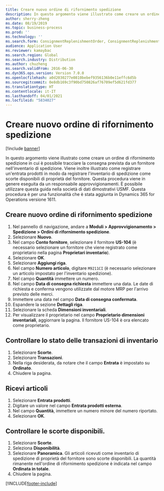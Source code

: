 ```yaml
---
title: Creare nuovo ordine di rifornimento spedizione
description: In questo argomento viene illustrato come creare un ordine di rifornimento spedizione in cui è possibile tracciare la consegna prevista da un fornitore nell'inventario di spedizione.
author: sherry-zheng
ms.date: 08/19/2019
ms.topic: business-process
ms.prod: ''
ms.technology: ''
ms.search.form: ConsignmentReplenishmentOrder, ConsignmentReplenishmentOrderCreate, InventTrans, ConsignmentDraftReplenishmentOrderJournal, InventOnhandMovement, InventOnhandItem, InventItemIdLookupSimple, ConsignmentProductReceiptJournal, ConsignmentReplenishmentOrderLineQuantity
audience: Application User
ms.reviewer: kamaybac
ms.search.region: Global
ms.search.industry: Distribution
ms.author: chuzheng
ms.search.validFrom: 2016-06-30
ms.dyn365.ops.version: Version 7.0.0
ms.openlocfilehash: a0d2030277e0810bebef9356136b0e11effc6d5b
ms.sourcegitcommit: 0e8db169c3f90bd750826af76709ef5d621fd377
ms.translationtype: HT
ms.contentlocale: it-IT
ms.lasthandoff: 04/01/2021
ms.locfileid: "5834027"
---
```

# <a name="create-a-consignment-replenishment-order"></a>Creare nuovo ordine di rifornimento spedizione

[!include [banner](../../includes/banner.md)]

In questo argomento viene illustrato come creare un ordine di rifornimento spedizione in cui è possibile tracciare la consegna prevista da un fornitore nell'inventario di spedizione. Viene inoltre illustrato come registrare un'entrata prodotti in modo da registrare l'inventario di spedizione come scorte disponibili di proprietà del fornitore. Questa procedura viene in genere eseguita da un responsabile approvvigionamenti. È possibile utilizzare questa guida nella società di dati dimostrativi USMF. Questa procedura è per una funzionalità che è stata aggiunta in Dynamics 365 for Operations versione 1611.

## <a name="create-a-consignment-replenishment-order"></a>Creare nuovo ordine di rifornimento spedizione
1. Nel pannello di navigazione, andare a **Moduli > Approvvigionamento > Spedizione > Ordini di rifornimento spedizione**.
2. Selezionare **Nuovo**.
3. Nel campo **Conto fornitore**, selezionare il fornitore **US-104** (è necessario selezionare un fornitore che viene registrato come proprietario nella pagina **Proprietari inventario**). 
4. Selezionare **OK**.
5. Selezionare **Aggiungi riga**.
6. Nel campo **Numero articolo**, digitare `M9211CI` (è necessario selezionare un articolo impostato per l'inventario spedizione).
7. Nel campo **Quantità** immettere un numero.
8. Nel campo **Data di consegna richiesta** immettere una data. Le date di richiesta e conferma vengono utilizzate dal motore MRP per l'arrivo previsto delle merci.  
9. Immettere una data nel campo **Data di consegna confermata**.
10. Espandere la sezione **Dettagli riga**.
11. Selezionare la scheda **Dimensioni inventariali**.
12. Per visualizzare il proprietario nel campo **Proprietario dimensioni inventariali**, aggiornare la pagina. Il fornitore US-104 è ora elencato come proprietario.  

## <a name="check-the-inventory-transaction-status"></a>Controllare lo stato delle transazioni di inventario
1. Selezionare **Scorte**.
2. Selezionare **Transazioni**.
3. Nella riga desiderata, da notare che il campo **Entrata** è impostato su **Ordinato**.  
4. Chiudere la pagina.

## <a name="receive-items"></a>Ricevi articoli
1. Selezionare **Entrata prodotti**.
2. Digitare un valore nel campo **Entrata prodotti esterna**.
3. Nel campo **Quantità**, immettere un numero minore del numero riportato. 
4. Selezionare **OK**.

## <a name="check-the-on-hand-inventory"></a>Controllare le scorte disponibili.
1. Selezionare **Scorte**.
2. Seleziona **Disponibilità**.
3. Selezionare **Panoramica**. Gli articoli ricevuti come inventario di spedizione di proprietà del fornitore sono scorte disponibili. La quantità rimanente nell'ordine di rifornimento spedizione è indicata nel campo **Ordinata in totale**.  
4. Chiudere la pagina.



[!INCLUDE[footer-include](../../../includes/footer-banner.md)]